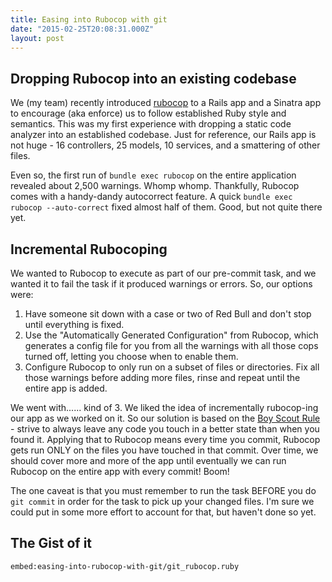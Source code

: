 ```yaml
---
title: Easing into Rubocop with git
date: "2015-02-25T20:08:31.000Z"
layout: post
---
```


## Dropping Rubocop into an existing codebase

We (my team) recently introduced [rubocop](https://github.com/bbatsov/rubocop) to a Rails app and a
Sinatra app to encourage (aka enforce) us to follow established Ruby style and semantics. This was
my first experience with dropping a static code analyzer into an established codebase. Just for
reference, our Rails app is not huge - 16 controllers, 25 models, 10 services, and a smattering of
other files.

Even so, the first run of `bundle exec rubocop` on the entire application revealed about 2,500
warnings. Whomp whomp. Thankfully, Rubocop comes with a handy-dandy autocorrect feature. A quick
`bundle exec rubocop --auto-correct` fixed almost half of them. Good, but not quite there yet.

<!-- more -->

## Incremental Rubocoping

We wanted to Rubocop to execute as part of our pre-commit task, and we wanted it to fail the task if
it produced warnings or errors. So, our options were:

1. Have someone sit down with a case or two of Red Bull and don't stop until everything is fixed.
2. Use the "Automatically Generated Configuration" from Rubocop, which generates a config file for
   you from all the warnings with all those cops turned off, letting you choose when to enable them.
3. Configure Rubocop to only run on a subset of files or directories. Fix all those warnings before
   adding more files, rinse and repeat until the entire app is added.

We went with...... kind of 3. We liked the idea of incrementally rubocop-ing our app as we worked on
it. So our solution is based on the
[Boy Scout Rule](http://programmer.97things.oreilly.com/wiki/index.php/The_Boy_Scout_Rule) - strive
to always leave any code you touch in a better state than when you found it. Applying that to
Rubocop means every time you commit, Rubocop gets run ONLY on the files you have touched in that
commit. Over time, we should cover more and more of the app until eventually we can run Rubocop on
the entire app with every commit! Boom!

The one caveat is that you must remember to run the task BEFORE you do `git commit` in order for the
task to pick up your changed files. I'm sure we could put in some more effort to account for that,
but haven't done so yet.

## The Gist of it

`embed:easing-into-rubocop-with-git/git_rubocop.ruby`
